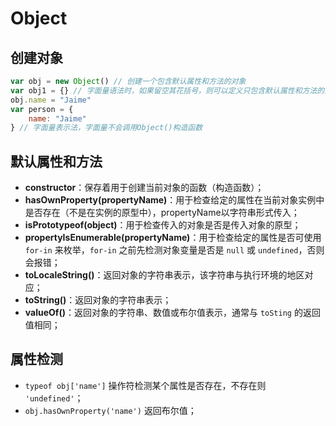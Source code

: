 # Object

## 创建对象   <a id="create"></a>

```javascript
var obj = new Object() // 创建一个包含默认属性和方法的对象
var obj1 = {} // 字面量语法时，如果留空其花括号，则可以定义只包含默认属性和方法的对象
obj.name = "Jaime"
var person = {
    name: "Jaime"
} // 字面量表示法，字面量不会调用Object()构造函数
```

## 默认属性和方法   <a id="property"></a>

* **constructor**：保存着用于创建当前对象的函数（构造函数）；
* **hasOwnProperty\(propertyName\)**：用于检查给定的属性在当前对象实例中是否存在（不是在实例的原型中），propertyName以字符串形式传入；
* **isPrototypeof\(object\)**：用于检查传入的对象是否是传入对象的原型；
* **propertyIsEnumerable\(propertyName\)**：用于检查给定的属性是否可使用 `for-in` 来枚举，`for-in` 之前先检测对象变量是否是 `null` 或 `undefined`，否则会报错；
* **toLocaleString()**：返回对象的字符串表示，该字符串与执行环境的地区对应；
* **toString()**：返回对象的字符串表示；
* **valueOf()**：返回对象的字符串、数值或布尔值表示，通常与 `toSting` 的返回值相同；


## 属性检测   <a id="isexists"></a>

* `typeof obj['name']` 操作符检测某个属性是否存在，不存在则 `'undefined'`；
* `obj.hasOwnProperty('name')` 返回布尔值；
